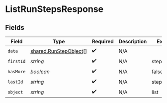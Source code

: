 # ListRunStepsResponse


## Fields

| Field                                                                 | Type                                                                  | Required                                                              | Description                                                           | Example                                                               |
| --------------------------------------------------------------------- | --------------------------------------------------------------------- | --------------------------------------------------------------------- | --------------------------------------------------------------------- | --------------------------------------------------------------------- |
| `data`                                                                | [shared.RunStepObject](../../../sdk/models/shared/runstepobject.md)[] | :heavy_check_mark:                                                    | N/A                                                                   |                                                                       |
| `firstId`                                                             | *string*                                                              | :heavy_check_mark:                                                    | N/A                                                                   | step_abc123                                                           |
| `hasMore`                                                             | *boolean*                                                             | :heavy_check_mark:                                                    | N/A                                                                   | false                                                                 |
| `lastId`                                                              | *string*                                                              | :heavy_check_mark:                                                    | N/A                                                                   | step_abc456                                                           |
| `object`                                                              | *string*                                                              | :heavy_check_mark:                                                    | N/A                                                                   | list                                                                  |